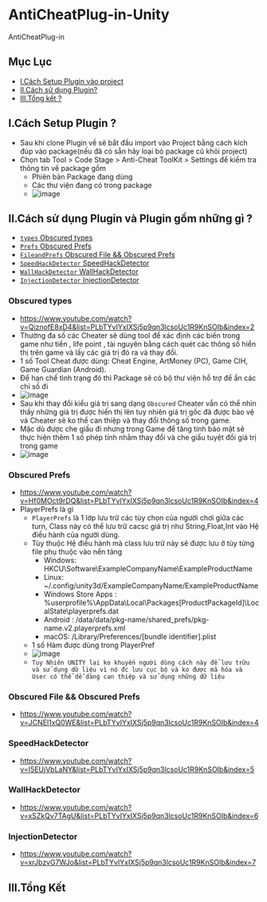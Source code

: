 # AntiCheatPlug-in-Unity
AntiCheatPlug-in
## Mục Lục
- [I.Cách Setup Plugin vào project](#What)
- [II.Cách sử dụng Plugin?](#How)
- [III.Tổng kết  ?](#When)
<a name="What"></a>
## I.Cách Setup Plugin ?
+ Sau khi clone Plugin về sẽ bắt đầu import vào Project bằng cách kích đúp vào package(nếu đã có sẵn hãy loại bỏ package cũ khỏi project)
+ Chọn tab Tool > Code Stage > Anti-Cheat ToolKit > Settings để kiểm tra thông tin về package gồm 
  + Phiên bản Package đang dùng 
  + Các thư viện đang có trong package
  + ![image](https://user-images.githubusercontent.com/47918431/169299750-08d15a75-3760-4ef7-a0cb-2371270f780d.png)
<a name="How"></a>
## II.Cách sử dụng Plugin và Plugin gồm những gì ?
- [`types` Obscured types](#Obscuredtypes)
- [`Prefs` Obscured Prefs ](#ObscuredPrefs)
- [`FileandPrefs` Obscured File &&  Obscured Prefs ](#ObscuredFile)
- [`SpeedHackDetector` SpeedHackDetector](#SpeedHack)
- [`WallHackDetector` WallHackDetector ](#WallHackDetector)
- [`InjectionDetector` InjectionDetector](#InjectionDetector)
<a name="Obscuredtypes"></a>
### Obscured types
+ https://www.youtube.com/watch?v=QiznofE8xD4&list=PLbTYvIYxIXSj5p9qn3lcsoUc1R9KnSOIb&index=2
+ Thường đa số các Cheater sẽ dùng tool để xác định các biến trong game như tiền , life point , tài nguyên bằng cách quét các thông số hiển thị trên game và lấy các giá trị đó ra và thay đổi.
+ 1 số Tool Cheat được dùng: Cheat Engine, ArtMoney (PC), Game CIH, Game Guardian (Android).
+ Để hạn chế tình trạng đó thì Package sẽ có bộ thư viện hỗ trợ để ẩn các chỉ số đi 
+ ![image](https://user-images.githubusercontent.com/47918431/169303770-640c80e2-67fc-46be-a7a0-522a039621f1.png)
+ Sau khi thay đổi kiểu giá trị sang dạng `Obscured` Cheater vẫn có thể nhìn thấy những giá trị được hiển thị lên tuy nhiên giá trị gốc đã được bảo vệ và Cheater sẽ ko thể can thiệp và thay đổi thông số trong game.
+ Mặc dù được che giấu đi nhưng trong Game để tăng tính bảo mật sẽ thực hiện thêm 1 số phép tính nhằm thay đổi và che giấu tuyệt đối giá trị trong game
+ ![image](https://user-images.githubusercontent.com/47918431/169311314-b7cd45a2-d69b-4284-808d-8b6c88181e0b.png)

<a name="ObscuredPrefs"></a>
### Obscured Prefs
+ https://www.youtube.com/watch?v=Hf0MOct9rDQ&list=PLbTYvIYxIXSj5p9qn3lcsoUc1R9KnSOIb&index=4
+ PlayerPrefs là gì
  + `PlayerPrefs` là 1 lớp lưu trữ các tùy chọn của người chơi giữa các turn, Class này có thể lưu trữ cacsc giá trị như String,Float,Int vào Hệ điều hành của người dùng.
  + Tùy thuộc Hệ điều hành mà class lưu trữ này sẽ được lưu ở tùy từng file phụ thuộc vào nền tảng
    + Windows: HKCU\Software\ExampleCompanyName\ExampleProductName 
    + Linux: ~/.config/unity3d/ExampleCompanyName/ExampleProductName
    + Windows Store Apps : %userprofile%\AppData\Local\Packages\[ProductPackageId]\LocalState\playerprefs.dat
    + Android :  /data/data/pkg-name/shared_prefs/pkg-name.v2.playerprefs.xml
    + macOS: /Library/Preferences/[bundle identifier].plist
  + 1 số Hàm được dùng trong PlayerPref
  + ![image](https://user-images.githubusercontent.com/47918431/169842335-4229b47d-0991-40bf-a291-2deffb446746.png)
  + `Tuy Nhiên UNITY lại ko khuyến người dùng cách này để lưu trữu và sử dụng dữ liệu vì nó đc lưu cục bộ và ko được mã hóa và User có thể dễ dàng can thiệp và sử dụng những dữ liệu`

<a name="ObscuredFile"></a>
### Obscured File &&  Obscured Prefs
+ https://www.youtube.com/watch?v=JCNEl1xQ0WE&list=PLbTYvIYxIXSj5p9qn3lcsoUc1R9KnSOIb&index=4
<a name="SpeedHack"></a>
### SpeedHackDetector
+ https://www.youtube.com/watch?v=I5EUjVbLaNY&list=PLbTYvIYxIXSj5p9qn3lcsoUc1R9KnSOIb&index=5
<a name="WallHackDetector"></a>
### WallHackDetector
+ https://www.youtube.com/watch?v=xSZkQv7TAgU&list=PLbTYvIYxIXSj5p9qn3lcsoUc1R9KnSOIb&index=6
<a name="InjectionDetector"></a>
### InjectionDetector
+ https://www.youtube.com/watch?v=xrJbzvG7WJo&list=PLbTYvIYxIXSj5p9qn3lcsoUc1R9KnSOIb&index=7

<a name="When"></a>
## III.Tổng Kết


